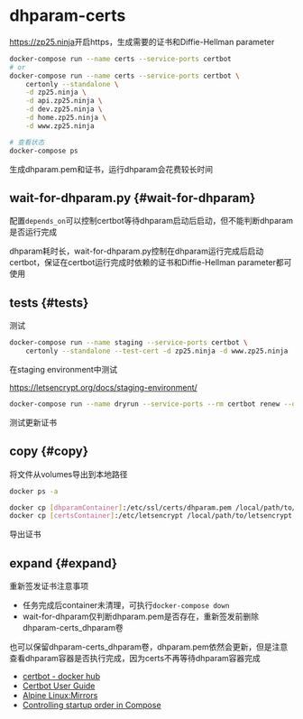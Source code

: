 # dhparam-certs

<https://zp25.ninja>开启https，生成需要的证书和Diffie-Hellman parameter

~~~bash
docker-compose run --name certs --service-ports certbot
# or
docker-compose run --name certs --service-ports certbot \
    certonly --standalone \
    -d zp25.ninja \
    -d api.zp25.ninja \
    -d dev.zp25.ninja \
    -d home.zp25.ninja \
    -d www.zp25.ninja

# 查看状态
docker-compose ps
~~~

生成dhparam.pem和证书，运行dhparam会花费较长时间

## wait-for-dhparam.py {#wait-for-dhparam}

配置`depends_on`可以控制certbot等待dhparam启动后启动，但不能判断dhparam是否运行完成

dhparam耗时长，wait-for-dhparam.py控制在dhparam运行完成后启动certbot，保证在certbot运行完成时依赖的证书和Diffie-Hellman parameter都可使用

## tests {#tests}

测试

~~~bash
docker-compose run --name staging --service-ports certbot \
    certonly --standalone --test-cert -d zp25.ninja -d www.zp25.ninja
~~~

在staging environment中测试

<https://letsencrypt.org/docs/staging-environment/>

~~~bash
docker-compose run --name dryrun --service-ports --rm certbot renew --dry-run
~~~

测试更新证书

## copy {#copy}

将文件从volumes导出到本地路径

~~~bash
docker ps -a

docker cp [dhparamContainer]:/etc/ssl/certs/dhparam.pem /local/path/to/dhparam.pem
docker cp [certsContainer]:/etc/letsencrypt /local/path/to/letsencrypt
~~~

导出证书

## expand {#expand}

重新签发证书注意事项

+ 任务完成后container未清理，可执行`docker-compose down`
+ wait-for-dhparam仅判断dhparam.pem是否存在，重新签发前删除dhparam-certs_dhparam卷

也可以保留dhparam-certs_dhparam卷，dhparam.pem依然会更新，但是注意查看dhparam容器是否执行完成，因为certs不再等待dhparam容器完成

+ [certbot - docker hub](https://hub.docker.com/u/certbot "certbot")
+ [Certbot User Guide](https://certbot.eff.org/docs/using.html "Certbot User Guide")
+ [Alpine Linux:Mirrors](https://wiki.alpinelinux.org/wiki/Alpine_Linux:Mirrors "Alpine Linux:Mirrors")
+ [Controlling startup order in Compose](https://docs.docker.com/compose/startup-order/ "Controlling startup order in Compose")
